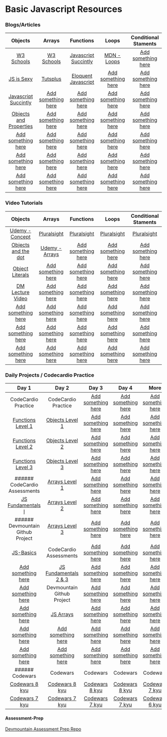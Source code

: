 # Basic Javascript Resources
<!--
| <a href="#">Add something here</a>                       | <a href="#">Add something here</a>                    | <a href="#">Add something here</a>                    | <a href="#">Add something here</a>                    | <a href="#">Add something here</a>                    |
| <a href="#">Add something here</a>                       | <a href="#">Add something here</a>                    | <a href="#">Add something here</a>                    | <a href="#">Add something here</a>                    | <a href="#">Add something here</a>                    |
| <a href="#">Add something here</a>                       | <a href="#">Add something here</a>                    | <a href="#">Add something here</a>                    | <a href="#">Add something here</a>                    | <a href="#">Add something here</a>                    |
-->
### Blogs/Articles
|                     Objects                                |                         Arrays                 |               Functions                                  |                 Loops                                 |                Conditional Staments                   |
|                  :-----------:                             |                     :-----------:              |             :-----------:                                |             :-----------:                             |                   :-----------:                       |
| <a href="https://goo.gl/5jPiQF">W3 Schools</a>             | <a href="https://goo.gl/FFpO4J">W3 Schools</a> | <a href="https://goo.gl/ehcMuX">Javascript Succintly</a> | <a href="https://goo.gl/EYrjpG">MDN - Loops</a>       | <a href="#">Add something here</a>                    | 
| <a href="https://goo.gl/CqGbrU">JS is Sexy</a>             | <a href="https://goo.gl/OvLh9Z">Tutsplus</a>   | <a href="https://goo.gl/9wFHRv">Eloquent Javascript</a>  | <a href="#">Add something here</a>                    | <a href="#">Add something here</a>                    |
| <a href="https://goo.gl/An1zI2">Javascript Succintly</a>   | <a href="#">Add something here</a>             | <a href="#">Add something here</a>                       | <a href="#">Add something here</a>                    | <a href="#">Add something here</a>                    |
| <a href="https://goo.gl/iJg3gt">Objects and Properties</a> | <a href="#">Add something here</a>             | <a href="#">Add something here</a>                       | <a href="#">Add something here</a>                    | <a href="#">Add something here</a>                    |
| <a href="#">Add something here</a>                         | <a href="#">Add something here</a>             | <a href="#">Add something here</a>                       | <a href="#">Add something here</a>                    | <a href="#">Add something here</a>                    |
| <a href="#">Add something here</a>                         | <a href="#">Add something here</a>             | <a href="#">Add something here</a>                       | <a href="#">Add something here</a>                    | <a href="#">Add something here</a>                    |
| <a href="#">Add something here</a>                         | <a href="#">Add something here</a>             | <a href="#">Add something here</a>                       | <a href="#">Add something here</a>                    | <a href="#">Add something here</a>                    |


### Video Tutorials
|                     Objects                             |                         Arrays                        |               Functions                               |                 Loops                                 |                Conditional Staments                   |
|                  :-----------:                          |                     :-----------:                     |             :-----------:                             |             :-----------:                             |                   :-----------:                       |
| <a href="https://goo.gl/6zDVBt">Udemy - Concept</a>     | <a href="https://goo.gl/JkzM9D">Pluralsight</a>       | <a href="https://goo.gl/b0CzDk">Pluralsight</a>       | <a href="https://goo.gl/NLyb4l">Pluralsight</a>       | <a href="https://goo.gl/Kw48Jy">Pluralsight</a>       |
| <a href="https://goo.gl/W0YFl0">Objects and the dot</a> | <a href="https://goo.gl/Q29rgt">Udemy - Arrays</a>    | <a href="#">Add something here</a>                    | <a href="#">Add something here</a>                    | <a href="#">Add something here</a>                    |
| <a href="https://goo.gl/D0MmwP">Object Literals</a>     | <a href="#">Add something here</a>                    | <a href="#">Add something here</a>                    | <a href="#">Add something here</a>                    | <a href="#">Add something here</a>                    |
| <a href="https://goo.gl/8snnMc">DM Lecture Video</a>    | <a href="#">Add something here</a>                    | <a href="#">Add something here</a>                    | <a href="#">Add something here</a>                    | <a href="#">Add something here</a>                    |
| <a href="#">Add something here</a>                      | <a href="#">Add something here</a>                    | <a href="#">Add something here</a>                    | <a href="#">Add something here</a>                    | <a href="#">Add something here</a>                    |
| <a href="#">Add something here</a>                      | <a href="#">Add something here</a>                    | <a href="#">Add something here</a>                    | <a href="#">Add something here</a>                    | <a href="#">Add something here</a>                    |
| <a href="#">Add something here</a>                      | <a href="#">Add something here</a>                    | <a href="#">Add something here</a>                    | <a href="#">Add something here</a>                    | <a href="#">Add something here</a>                    |


### Daily Projects / Codecardio Practice

|                        Day 1                          |                            Day 2                          |               Day 3                |                 Day 4              |               More                 |
|                    :-----------:                      |                        :-----------:                      |             :-----------:          |             :-----------:          |          :-----------:             |
|                  CodeCardio Practice                  |                     CodeCardio Practice                   | <a href="#">Add something here</a> | <a href="#">Add something here</a> | <a href="#">Add something here</a> |
| <a href="https://goo.gl/FuDypb">Functions Level 1</a> | <a href="https://goo.gl/ubI0eY">Objects Level 1</a>       | <a href="#">Add something here</a> | <a href="#">Add something here</a> | <a href="#">Add something here</a> |
| <a href="https://goo.gl/uBNfeB">Functions Level 2</a> | <a href="https://goo.gl/I8N0vU">Objects Level 2</a>       | <a href="#">Add something here</a> | <a href="#">Add something here</a> | <a href="#">Add something here</a> |
| <a href="https://goo.gl/Ab58oD">Functions Level 3</a> | <a href="https://goo.gl/QI3qeX">Objects Level 3</a>       | <a href="#">Add something here</a> | <a href="#">Add something here</a> | <a href="#">Add something here</a> |
|          ###### CodeCardio Assessments                | <a href="https://goo.gl/ja6VXC">Arrays Level 1</a>        | <a href="#">Add something here</a> | <a href="#">Add something here</a> | <a href="#">Add something here</a> |
| <a href="https://goo.gl/6lAiOS">JS Fundamentals I</a> | <a href="https://goo.gl/2LE1ql">Arrays Level 2</a>        | <a href="#">Add something here</a> | <a href="#">Add something here</a> | <a href="#">Add something here</a> |
|        ###### Devmountain Github Project              | <a href="https://goo.gl/NqtG2y">Arrays Level 3</a>        | <a href="#">Add something here</a> | <a href="#">Add something here</a> | <a href="#">Add something here</a> |
| <a href="https://goo.gl/uC54vF"> JS-Basics </a>       |                    CodeCardio Assessments                 | <a href="#">Add something here</a> | <a href="#">Add something here</a> | <a href="#">Add something here</a> |
| <a href="#">Add something here</a>                    | <a href="https://goo.gl/RRCgF3">JS Fundamentals 2 & 3</a> | <a href="#">Add something here</a> | <a href="#">Add something here</a> | <a href="#">Add something here</a> |
| <a href="#">Add something here</a>                    |                  Devmountain Github Project               | <a href="#">Add something here</a> | <a href="#">Add something here</a> | <a href="#">Add something here</a> |
| <a href="#">Add something here</a>                    | <a href="https://goo.gl/twpgKx">JS Arrays</a>             | <a href="#">Add something here</a> | <a href="#">Add something here</a> | <a href="#">Add something here</a> |
| <a href="#">Add something here</a>                    | <a href="#">Add something here</a>                        | <a href="#">Add something here</a> | <a href="#">Add something here</a> | <a href="#">Add something here</a> |
| <a href="#">Add something here</a>                    | <a href="#">Add something here</a>                        | <a href="#">Add something here</a> | <a href="#">Add something here</a> | <a href="#">Add something here</a> |
|              ######    Codewars                       |                           Codewars                        |               Codewars             |               Codewars             |               Codewars             |
| <a href="https://goo.gl/7mBhNd">Codewars 8 kyu</a>    | <a href="https://goo.gl/7mBhNd">Codewars 8 kyu</a>        | <a href="https://goo.gl/7mBhNd">Codewars 8 kyu</a> | <a href="https://goo.gl/7mBhNd">Codewars 8 kyu</a> | <a href="https://goo.gl/5J3os1">Codewars 7 kyu</a> |
| <a href="https://goo.gl/5J3os1">Codewars 7 kyu</a>    | <a href="https://goo.gl/5J3os1">Codewars 7 kyu</a>        | <a href="https://goo.gl/5J3os1">Codewars 7 kyu</a> | <a href="https://goo.gl/5J3os1">Codewars 7 kyu</a> | <a href="https://goo.gl/5OfnGL">Codewars 6 kyu</a> |


#### Assessment-Prep
<a href="https://github.com/DevMountain/assessment-prep">Devmountain Assessment Prep Repo</a>